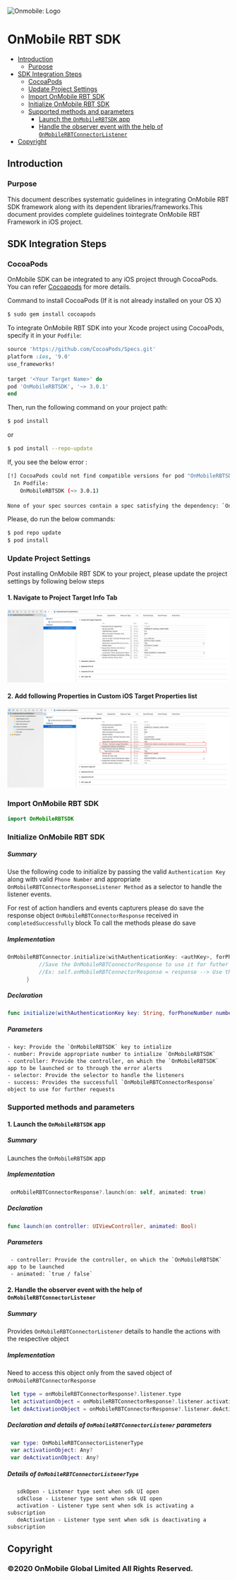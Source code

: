 ![Onmobile: Logo](http://t0.gstatic.com/images?q=tbn:ANd9GcQ7a6C5baa2f_3KA2zVpouH29tMGgRfcCn1PGuubySgbFbKuMxg)

# OnMobile RBT SDK

- [Introduction](#introduction)
  - [Purpose](#purpose)
- [SDK Integration Steps](#sdk-integration-steps)
  - [CocoaPods](#cocoapods)
  - [Update Project Settings](#update-project-settings)
  - [Import OnMobile RBT SDK](#import-onmobile-rbt-sdk)
  - [Initialize OnMobile RBT SDK](#initialize-onmobile-rbt-sdk)
  - [Supported methods and parameters](#supported-methods-and-parameters)
    - [Launch the `OnMobileRBTSDK` app](#1-launch-the-onmobilerbtsdk-app)
    - [Handle the observer event with the help of `OnMobileRBTConnectorListener`](#2-handle-the-observer-event-with-the-help-of-onmobilerbtconnectorlistener)
- [Copyright](#copyright)

## Introduction

  ### Purpose

  This document describes systematic guidelines in integrating OnMobile RBT SDK framework along with its dependent libraries/frameworks.This document provides complete guidelines tointegrate OnMobile RBT Framework in iOS project.

## SDK Integration Steps

  ### CocoaPods

  OnMobile SDK can be integrated to any iOS project through CocoaPods. You can refer [Cocoapods](https://guides.cocoapods.org/using/getting-started.html#getting-started) for more details.

  Command to install CocoaPods (If it is not already installed on your OS X)

```bash
$ sudo gem install cocoapods
```

  To integrate OnMobile RBT SDK into your Xcode project using CocoaPods, specify it in your `Podfile`:

```ruby
source 'https://github.com/CocoaPods/Specs.git'
platform :ios, '9.0'
use_frameworks!

target '<Your Target Name>' do
pod 'OnMobileRBTSDK', '~> 3.0.1'
end
```

  Then, run the following command on your project path:

```bash
$ pod install
```
   or
```bash
$ pod install --repo-update
```

If, you see the below error :
```bash
[!] CocoaPods could not find compatible versions for pod "OnMobileRBTSDK":
  In Podfile:
    OnMobileRBTSDK (~> 3.0.1)

None of your spec sources contain a spec satisfying the dependency: `OnMobileRBTSDK (~> 3.0.1)`.
```

Please, do run the below commands:
```bash
$ pod repo update
$ pod install
```

  ### Update Project Settings

  Post installing OnMobile RBT SDK to your project, please update the project settings by following below steps

  #### 1. Navigate to Project Target Info Tab

![Step1](https://github.com/ONMO/VodafoneCallerTunes/blob/master/Navigate%20to%20Project%20Target%20Info%20Tab.png)

  #### 2. Add following Properties in Custom iOS Target Properties list

![Step2](https://github.com/ONMO/VodafoneCallerTunes/blob/master/Add%20following%20Properties%20in%20Custom%20iOS%20Target%20Properties%20list.png)

  ### Import OnMobile RBT SDK
  
  ```swift
import OnMobileRBTSDK
```

  ### Initialize OnMobile RBT SDK

  ##### Summary
  Use the following code to initialize by passing the valid `Authentication Key` along with valid `Phone Number` and appropriate `OnMobileRBTConnectorResponseListener Method` as a selector to handle the listener events. 
  
  For rest of action handlers and events capturers please do save the response object `OnMobileRBTConnectorResponse` received in `completedSuccessfully` block
  To call the methods please do save 

  ##### Implementation
  ```swift
  OnMobileRBTConnector.initialize(withAuthenticationKey: <authKey>, forPhoneNumber: <number>, controller: self, listener: #selector(onMobileRBTConnectorResponseListenerMethod)) { (response) in
            //Save the OnMobileRBTConnectorResponse to use it for futher calls (shared instance preffered)
            //Ex: self.onMobileRBTConnectorResponse = response --> Use this for the below supported methods
        }
  ```
  
  ##### Declaration
  ```swift
  func initialize(withAuthenticationKey key: String, forPhoneNumber number: String, controller: UIViewController, listener selector: Selector? = nil, completedSuccessfully success: @escaping ((OnMobileRBTConnectorResponse) -> ()))
 ```
 
  ##### Parameters
  ```
  - key: Provide the `OnMobileRBTSDK` key to intialize
  - number: Provide appropriate number to intialize `OnMobileRBTSDK`
  - controller: Provide the controller, on which the `OnMobileRBTSDK` app to be launched or to through the error alerts
  - selector: Provide the selector to handle the listeners
  - success: Provides the successfull `OnMobileRBTConnectorResponse` object to use for further requests
  ```
 
  ### Supported methods and parameters

  #### 1. Launch the `OnMobileRBTSDK` app
  
  ##### Summary
  Launches the `OnMobileRBTSDK` app
  
  ##### Implementation
 ```swift
  onMobileRBTConnectorResponse?.launch(on: self, animated: true)
 ```
 
   ##### Declaration
 ```swift
 func launch(on controller: UIViewController, animated: Bool)
 ```
 
 ##### Parameters
 ```
  - controller: Provide the controller, on which the `OnMobileRBTSDK` app to be launched
  - animated: `true / false`
 ```

 #### 2. Handle the observer event with the help of `OnMobileRBTConnectorListener` 
 
 ##### Summary
 Provides `OnMobileRBTConnectorListener` details to handle the actions with the respective object
 
 ##### Implementation
 Need to access this object only from the saved object of `OnMobileRBTConnectorResponse`
 
 ```swift
  let type = onMobileRBTConnectorResponse?.listener.type
  let activationObject = onMobileRBTConnectorResponse?.listener.activationObject
  let deActivationObject = onMobileRBTConnectorResponse?.listener.deActivationObject
 ```
  
 ##### Declaration and details of `OnMobileRBTConnectorListener` parameters
 ```swift
  var type: OnMobileRBTConnectorListenerType
  var activationObject: Any?
  var deActivationObject: Any?
 ```
 
 ##### Details of `OnMobileRBTConnectorListenerType` 
 ```
    sdkOpen - Listener type sent when sdk UI open
    sdkClose - Listener type sent when sdk UI open
    activation - Listener type sent when sdk is activating a subscription
    deActivation - Listener type sent when sdk is deactivating a subscription
 ```

## Copyright

### ©2020 OnMobile Global Limited All Rights Reserved.

